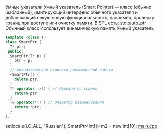 Умные указатели
Умный указатель (Smart Pointer) — класс (обычно шаблонный),
имитирующий интерфейс обычного указателя и добавляющий некую новую функциональность,
например, проверку границ при доступе или очистку памяти.
В STL есть: std::auto_ptr
Обычный класс
Использует динамическую память
Умный указатель
``` cpp
template <class T>
class SmartPtr {
  T* ptr;
 public:
  SmartPtr(T* p) {
    ptr = p;
  }
  // Автоматическая отчистка динамической памяти
  ~SmartPtr() {
    delete ptr;
  }
  T* operator ->() { // Переход по ссылке
    return ptr;
  }
  T& operator*() { // Оператор разыменования
    return *ptr;
  }
};
```

setlocale(LC_ALL, "Russian");
SmartPtr<int[]> m2 = new int[10];
[main.cpp](main.cpp)

